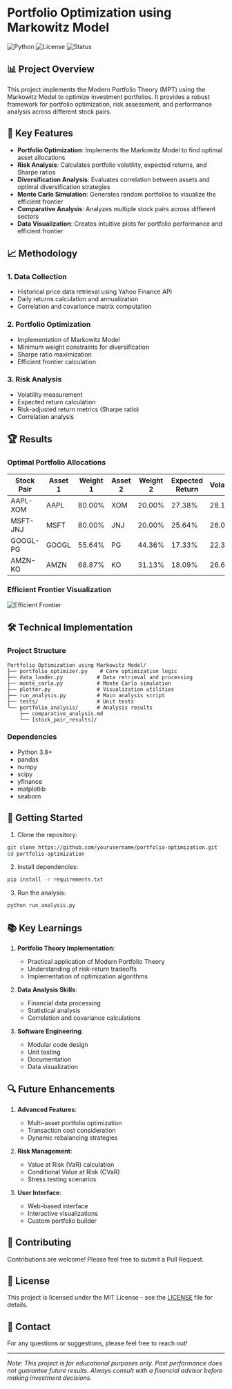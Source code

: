 # Portfolio Optimization using Markowitz Model

![Python](https://img.shields.io/badge/Python-3.8%2B-blue)
![License](https://img.shields.io/badge/License-MIT-green)
![Status](https://img.shields.io/badge/Status-Complete-success)

## 📊 Project Overview

This project implements the Modern Portfolio Theory (MPT) using the Markowitz Model to optimize investment portfolios. It provides a robust framework for portfolio optimization, risk assessment, and performance analysis across different stock pairs.

## 🎯 Key Features

- **Portfolio Optimization**: Implements the Markowitz Model to find optimal asset allocations
- **Risk Analysis**: Calculates portfolio volatility, expected returns, and Sharpe ratios
- **Diversification Analysis**: Evaluates correlation between assets and optimal diversification strategies
- **Monte Carlo Simulation**: Generates random portfolios to visualize the efficient frontier
- **Comparative Analysis**: Analyzes multiple stock pairs across different sectors
- **Data Visualization**: Creates intuitive plots for portfolio performance and efficient frontier

## 📈 Methodology

### 1. Data Collection
- Historical price data retrieval using Yahoo Finance API
- Daily returns calculation and annualization
- Correlation and covariance matrix computation

### 2. Portfolio Optimization
- Implementation of Markowitz Model
- Minimum weight constraints for diversification
- Sharpe ratio maximization
- Efficient frontier calculation

### 3. Risk Analysis
- Volatility measurement
- Expected return calculation
- Risk-adjusted return metrics (Sharpe ratio)
- Correlation analysis

## 🏆 Results

### Optimal Portfolio Allocations

| Stock Pair | Asset 1 | Weight 1 | Asset 2 | Weight 2 | Expected Return | Volatility | Sharpe Ratio |
|------------|---------|----------|---------|----------|-----------------|------------|--------------|
| AAPL-XOM   | AAPL    | 80.00%   | XOM     | 20.00%   | 27.38%         | 28.15%     | 0.80         |
| MSFT-JNJ   | MSFT    | 80.00%   | JNJ     | 20.00%   | 25.64%         | 26.05%     | 0.79         |
| GOOGL-PG   | GOOGL   | 55.64%   | PG      | 44.36%   | 17.33%         | 22.37%     | 0.55         |
| AMZN-KO    | AMZN    | 68.87%   | KO      | 31.13%   | 18.09%         | 26.60%     | 0.49         |

### Efficient Frontier Visualization
![Efficient Frontier](portfolio_analysis/AAPL_XOM_20250407_101902/efficient_frontier.png)

## 🛠️ Technical Implementation

### Project Structure
```
Portfolio Optimization using Markowitz Model/
├── portfolio_optimizer.py    # Core optimization logic
├── data_loader.py           # Data retrieval and processing
├── monte_carlo.py           # Monte Carlo simulation
├── plotter.py               # Visualization utilities
├── run_analysis.py          # Main analysis script
├── tests/                   # Unit tests
└── portfolio_analysis/      # Analysis results
    ├── comparative_analysis.md
    └── [stock_pair_results]/
```

### Dependencies
- Python 3.8+
- pandas
- numpy
- scipy
- yfinance
- matplotlib
- seaborn

## 🚀 Getting Started

1. Clone the repository:
```bash
git clone https://github.com/yourusername/portfolio-optimization.git
cd portfolio-optimization
```

2. Install dependencies:
```bash
pip install -r requirements.txt
```

3. Run the analysis:
```bash
python run_analysis.py
```

## 📚 Key Learnings

1. **Portfolio Theory Implementation**:
   - Practical application of Modern Portfolio Theory
   - Understanding of risk-return tradeoffs
   - Implementation of optimization algorithms

2. **Data Analysis Skills**:
   - Financial data processing
   - Statistical analysis
   - Correlation and covariance calculations

3. **Software Engineering**:
   - Modular code design
   - Unit testing
   - Documentation
   - Data visualization

## 🔍 Future Enhancements

1. **Advanced Features**:
   - Multi-asset portfolio optimization
   - Transaction cost consideration
   - Dynamic rebalancing strategies

2. **Risk Management**:
   - Value at Risk (VaR) calculation
   - Conditional Value at Risk (CVaR)
   - Stress testing scenarios

3. **User Interface**:
   - Web-based interface
   - Interactive visualizations
   - Custom portfolio builder

## 🤝 Contributing

Contributions are welcome! Please feel free to submit a Pull Request.

## 📄 License

This project is licensed under the MIT License - see the [LICENSE](LICENSE) file for details.

## 📧 Contact

For any questions or suggestions, please feel free to reach out!

---

*Note: This project is for educational purposes only. Past performance does not guarantee future results. Always consult with a financial advisor before making investment decisions.* 